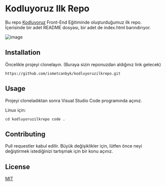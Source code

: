 # Kodluyoruz Ilk Repo

Bu repo [Kodluyoruz](https://www.kodluyoruz.org/) Front-End Eğitiminde oluşturduğumuz ilk repo. İçerisinde bir adet README dosyası, bir adet de index.html barındırıyor.

![image](https://www.hizliresim.com/s8usnkc)

## Installation 

Öncelikle projeyi clonelayın. (Buraya sizin reponuzdan aldığınız link gelecek)

`
https://github.com/ismetcanbyk/kodluyoruzilkrepo.git
`

## Usage

Projeyi cloneladıktan sonra Visual Studio Code programında açınız.

Linux için:

`
cd kodluyoruzilkrepo
code .
`

## Contributing

Pull requestler kabul edilir. Büyük değişiklikler için, lütfen önce neyi değiştirmek istediğinizi tartışmak için bir konu açınız.

## License

[MIT](https://choosealicense.com/licenses/mit/)


